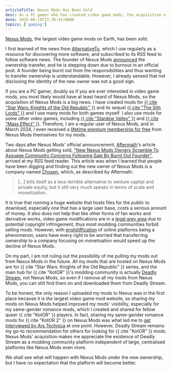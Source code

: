 ```yaml
---
articleTitle: Nexus Mods Has Been Sold
desc: As a PC gamer who has created video game mods, the acquisition of the largest video game mod website on Earth is a major news.
date: 2025-06-19T22:39:41+0800
topics: ['gaming']
---
```

[Nexus Mods](https://www.nexusmods.com/), the largest video game mods on Earth, has been sold.

I first learned of the news from [AlternativeTo](https://alternativeto.net/news/2025/6/nexus-mods-sold-after-24-years-veteran-staff-take-lead-as-founder-steps-back/), which I use regularly as a resource for discovering more software, and subscribed to its RSS feed to follow software news. The founder of Nexus Mods [announced](https://www.nexusmods.com/news/15301) the ownership transfer, and he is stepping down due to burnout in an official post. A founder being burnt out from the responsibilities and thus wanting to transfer ownership is understandable. However, I already sensed that not disclosing the identity of the new owner was not a good sign.

If you are a PC gamer, doubly so if you are ever interested in video game mods, you most likely would have at least heard of Nexus Mods, so the acquisition of Nexus Mods is a big news. I have created mods for [{{ cite "Star Wars: Knights of the Old Republic" }}](/projects/videogamemods/kotor1/) and its sequel [{{ cite "The Sith Lords" }}](/projects/videogamemods/kotor2/) and I use many mods for both games myself. I also use mods for some other video games, including [{{ cite "Stardew Valley" }}](/links/stardew-valley-mod-list/) and [{{ cite "Mass Effect" }}](/links/mass-effect-le-mod-list/). Therefore, I am a regular user of Nexus Mods, and in March 2024, I even received a [lifetime premium membership for free](/blog/posts/2024-03-06-i-received-a-lifetime-premium-membership-on-nexus-mods-for-free/) from Nexus Mods themselves for my mods.

Two days after Nexus Mods' official announcement, [Aftermath](https://aftermath.site/)'s article about Nexus Mods getting sold, ["New Nexus Mods Owners Scramble To Assuage Community Concerns Following Sale By Burnt Out Founder"](https://aftermath.site/nexus-mods-new-owners-chosen-monetization), arrived at my RSS feed reader. This article was when I learned that people have been digging and finding out the new owner of Nexus Mods is a company named [Chosen](https://wearechosen.io/), which, as described by Aftermath:

> [...] bills itself as a less-terrible alternative to venture capital and private equity, but it still very much speaks in terms of scale and monetization.

It is true that running a huge website that hosts files for the public to download, especially one that has a large user base, costs a serious amount of money. It also does not help that like other forms of fan works and derivative works, video game modifications are in a [legal grey area](https://en.wikipedia.org/wiki/Video_game_modding#Legal_status_of_mods) due to potential copyright infringement, thus most modding communities forbid selling mods. However, with [enshitiffication](https://en.wikipedia.org/wiki/Enshittification) of online platforms being a phenomenon, users have every right to be worried that transferring ownership to a company focusing on monetisation would speed up the decline of Nexus Mods.

On my part, I am not ruling out the possibility of me pulling my mods out from Nexus Mods in the future. All my mods that are hosted on Nexus Mods are for {{ cite "Star Wars: Knights of the Old Republic" }} series, and the main hub for {{ cite "KotOR" }}'s modding community is actually [Deadly Stream](https://deadlystream.com/), not Nexus Mods, so even if I remove all my mods from Nexus Mods, you can still find them on and downloaded them from Deadly Stream.

To be honest, the only reason I uploaded my mods to Nexus was in the first place because it is _the_ largest video game mod website, so sharing my mods on Nexus Mods helped improved my mods' visibility, especially for my same-gender romance mods, which I created and shared for fellow queer {{ cite "KotOR" }} players. In fact, sharing my same-gender romance mods for {{ cite "KotOR 2" }} on Nexus Mods was what led me to [get interviewed by Ars Technica](/featured/kotor2-modder-interview-ars-technica/) at one point. However, Deadly Stream remains my go-to recommendation for others for looking for {{ cite "KotOR" }} mods. Nexus Mods' acquisition makes me appreciate the existence of Deadly Stream as a modding community platform independent of large, centralised platforms like Nexus Mods even more.

We shall see what will happen with Nexus Mods under the new ownership, but I have no expectation that the platform will become better.
